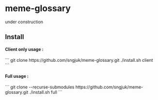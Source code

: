 # meme-glossary
under construction
<h2> Install </h2>

<h4>Client only usage : </h4>
```
git clone https://github.com/sngjuk/meme-glossary.git
./install.sh client
```

<h4>Full usage : </h4>
```
git clone --recurse-submodules https://github.com/sngjuk/meme-glossary.git
./install.sh full
```<br>
